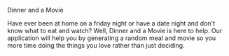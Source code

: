 Dinner and a Movie

Have ever been at home on a friday night or have a date night and don't know what to eat and watch? Well, Dinner and a Movie is here to help. Our application will help you by generating a random meal and movie so you more time doing the things you love rather than just deciding. 